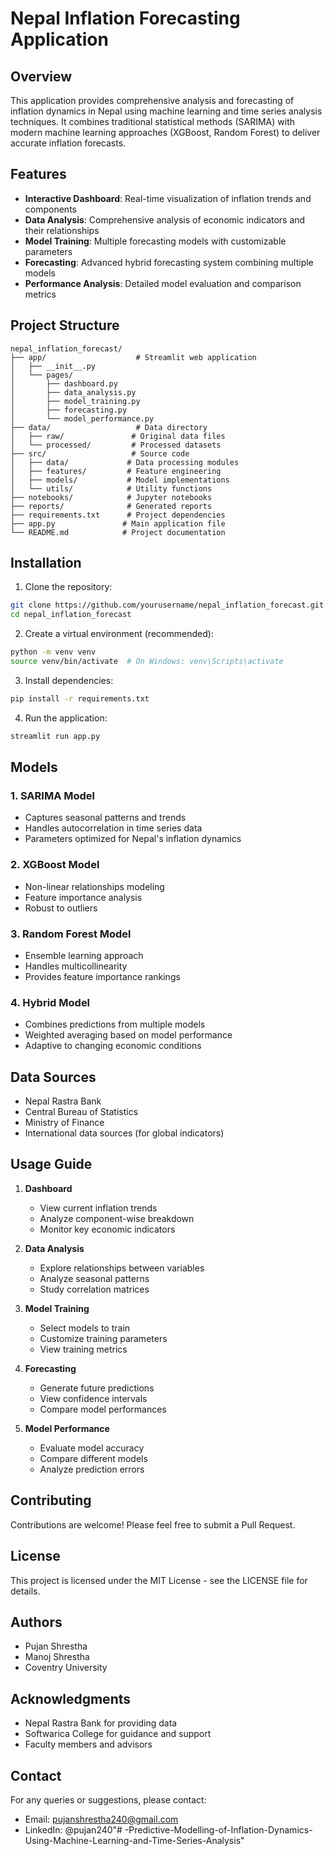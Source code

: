 # Nepal Inflation Forecasting Application

## Overview
This application provides comprehensive analysis and forecasting of inflation dynamics in Nepal using machine learning and time series analysis techniques. It combines traditional statistical methods (SARIMA) with modern machine learning approaches (XGBoost, Random Forest) to deliver accurate inflation forecasts.

## Features
- **Interactive Dashboard**: Real-time visualization of inflation trends and components
- **Data Analysis**: Comprehensive analysis of economic indicators and their relationships
- **Model Training**: Multiple forecasting models with customizable parameters
- **Forecasting**: Advanced hybrid forecasting system combining multiple models
- **Performance Analysis**: Detailed model evaluation and comparison metrics

## Project Structure
```
nepal_inflation_forecast/
├── app/                    # Streamlit web application
│   ├── __init__.py
│   └── pages/
│       ├── dashboard.py
│       ├── data_analysis.py
│       ├── model_training.py
│       ├── forecasting.py
│       └── model_performance.py
├── data/                   # Data directory
│   ├── raw/               # Original data files
│   └── processed/         # Processed datasets
├── src/                   # Source code
│   ├── data/             # Data processing modules
│   ├── features/         # Feature engineering
│   ├── models/           # Model implementations
│   └── utils/            # Utility functions
├── notebooks/            # Jupyter notebooks
├── reports/              # Generated reports
├── requirements.txt      # Project dependencies
├── app.py               # Main application file
└── README.md            # Project documentation
```

## Installation
1. Clone the repository:
```bash
git clone https://github.com/yourusername/nepal_inflation_forecast.git
cd nepal_inflation_forecast
```

2. Create a virtual environment (recommended):
```bash
python -m venv venv
source venv/bin/activate  # On Windows: venv\Scripts\activate
```

3. Install dependencies:
```bash
pip install -r requirements.txt
```

4. Run the application:
```bash
streamlit run app.py
```

## Models
### 1. SARIMA Model
- Captures seasonal patterns and trends
- Handles autocorrelation in time series data
- Parameters optimized for Nepal's inflation dynamics

### 2. XGBoost Model
- Non-linear relationships modeling
- Feature importance analysis
- Robust to outliers

### 3. Random Forest Model
- Ensemble learning approach
- Handles multicollinearity
- Provides feature importance rankings

### 4. Hybrid Model
- Combines predictions from multiple models
- Weighted averaging based on model performance
- Adaptive to changing economic conditions

## Data Sources
- Nepal Rastra Bank
- Central Bureau of Statistics
- Ministry of Finance
- International data sources (for global indicators)

## Usage Guide
1. **Dashboard**
   - View current inflation trends
   - Analyze component-wise breakdown
   - Monitor key economic indicators

2. **Data Analysis**
   - Explore relationships between variables
   - Analyze seasonal patterns
   - Study correlation matrices

3. **Model Training**
   - Select models to train
   - Customize training parameters
   - View training metrics

4. **Forecasting**
   - Generate future predictions
   - View confidence intervals
   - Compare model performances

5. **Model Performance**
   - Evaluate model accuracy
   - Compare different models
   - Analyze prediction errors

## Contributing
Contributions are welcome! Please feel free to submit a Pull Request.

## License
This project is licensed under the MIT License - see the LICENSE file for details.

## Authors
- Pujan Shrestha
- Manoj Shrestha
- Coventry University

## Acknowledgments
- Nepal Rastra Bank for providing data
- Softwarica College for guidance and support
- Faculty members and advisors

## Contact
For any queries or suggestions, please contact:
- Email: pujanshrestha240@gmail.com
- LinkedIn: @pujan240"# -Predictive-Modelling-of-Inflation-Dynamics-Using-Machine-Learning-and-Time-Series-Analysis" 
